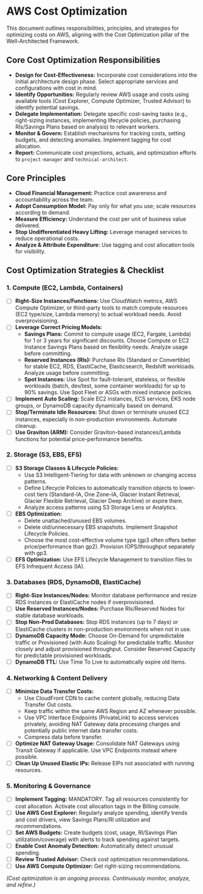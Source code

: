 # AWS Cost Optimization

This document outlines responsibilities, principles, and strategies for optimizing costs on AWS, aligning with the Cost Optimization pillar of the Well-Architected Framework.

## Core Cost Optimization Responsibilities

*   **Design for Cost-Effectiveness:** Incorporate cost considerations into the initial architecture design phase. Select appropriate services and configurations with cost in mind.
*   **Identify Opportunities:** Regularly review AWS usage and costs using available tools (Cost Explorer, Compute Optimizer, Trusted Advisor) to identify potential savings.
*   **Delegate Implementation:** Delegate specific cost-saving tasks (e.g., right-sizing instances, implementing lifecycle policies, purchasing RIs/Savings Plans based on analysis) to relevant workers.
*   **Monitor & Govern:** Establish mechanisms for tracking costs, setting budgets, and detecting anomalies. Implement tagging for cost allocation.
*   **Report:** Communicate cost projections, actuals, and optimization efforts to `project-manager` and `technical-architect`.

## Core Principles

*   **Cloud Financial Management:** Practice cost awareness and accountability across the team.
*   **Adopt Consumption Model:** Pay only for what you use; scale resources according to demand.
*   **Measure Efficiency:** Understand the cost per unit of business value delivered.
*   **Stop Undifferentiated Heavy Lifting:** Leverage managed services to reduce operational costs.
*   **Analyze & Attribute Expenditure:** Use tagging and cost allocation tools for visibility.

## Cost Optimization Strategies & Checklist

### 1. Compute (EC2, Lambda, Containers)

*   [ ] **Right-Size Instances/Functions:** Use CloudWatch metrics, AWS Compute Optimizer, or third-party tools to match compute resources (EC2 type/size, Lambda memory) to actual workload needs. Avoid overprovisioning.
*   [ ] **Leverage Correct Pricing Models:**
    *   **Savings Plans:** Commit to compute usage (EC2, Fargate, Lambda) for 1 or 3 years for significant discounts. Choose Compute or EC2 Instance Savings Plans based on flexibility needs. Analyze usage before committing.
    *   **Reserved Instances (RIs):** Purchase RIs (Standard or Convertible) for stable EC2, RDS, ElastiCache, Elasticsearch, Redshift workloads. Analyze usage before committing.
    *   **Spot Instances:** Use Spot for fault-tolerant, stateless, or flexible workloads (batch, dev/test, some container workloads) for up to 90% savings. Use Spot Fleet or ASGs with mixed instance policies.
*   [ ] **Implement Auto Scaling:** Scale EC2 instances, ECS services, EKS node groups, or DynamoDB capacity dynamically based on demand.
*   [ ] **Stop/Terminate Idle Resources:** Shut down or terminate unused EC2 instances, especially in non-production environments. Automate cleanup.
*   [ ] **Use Graviton (ARM):** Consider Graviton-based instances/Lambda functions for potential price-performance benefits.

### 2. Storage (S3, EBS, EFS)

*   [ ] **S3 Storage Classes & Lifecycle Policies:**
    *   Use S3 Intelligent-Tiering for data with unknown or changing access patterns.
    *   Define Lifecycle Policies to automatically transition objects to lower-cost tiers (Standard-IA, One Zone-IA, Glacier Instant Retrieval, Glacier Flexible Retrieval, Glacier Deep Archive) or expire them.
    *   Analyze access patterns using S3 Storage Lens or Analytics.
*   [ ] **EBS Optimization:**
    *   Delete unattached/unused EBS volumes.
    *   Delete old/unnecessary EBS snapshots. Implement Snapshot Lifecycle Policies.
    *   Choose the most cost-effective volume type (gp3 often offers better price/performance than gp2). Provision IOPS/throughput separately with gp3.
*   [ ] **EFS Optimization:** Use EFS Lifecycle Management to transition files to EFS Infrequent Access (IA).

### 3. Databases (RDS, DynamoDB, ElastiCache)

*   [ ] **Right-Size Instances/Nodes:** Monitor database performance and resize RDS instances or ElastiCache nodes if overprovisioned.
*   [ ] **Use Reserved Instances/Nodes:** Purchase RIs/Reserved Nodes for stable database workloads.
*   [ ] **Stop Non-Prod Databases:** Stop RDS instances (up to 7 days) or ElastiCache clusters in non-production environments when not in use.
*   [ ] **DynamoDB Capacity Mode:** Choose On-Demand for unpredictable traffic or Provisioned (with Auto Scaling) for predictable traffic. Monitor closely and adjust provisioned throughput. Consider Reserved Capacity for predictable provisioned workloads.
*   [ ] **DynamoDB TTL:** Use Time To Live to automatically expire old items.

### 4. Networking & Content Delivery

*   [ ] **Minimize Data Transfer Costs:**
    *   Use CloudFront CDN to cache content globally, reducing Data Transfer Out costs.
    *   Keep traffic within the same AWS Region and AZ whenever possible.
    *   Use VPC Interface Endpoints (PrivateLink) to access services privately, avoiding NAT Gateway data processing charges and potentially public internet data transfer costs.
    *   Compress data before transfer.
*   [ ] **Optimize NAT Gateway Usage:** Consolidate NAT Gateways using Transit Gateway if applicable. Use VPC Endpoints instead where possible.
*   [ ] **Clean Up Unused Elastic IPs:** Release EIPs not associated with running resources.

### 5. Monitoring & Governance

*   [ ] **Implement Tagging:** MANDATORY. Tag all resources consistently for cost allocation. Activate cost allocation tags in the Billing console.
*   [ ] **Use AWS Cost Explorer:** Regularly analyze spending, identify trends and cost drivers, view Savings Plans/RI utilization and recommendations.
*   [ ] **Set AWS Budgets:** Create budgets (cost, usage, RI/Savings Plan utilization/coverage) with alerts to track spending against targets.
*   [ ] **Enable Cost Anomaly Detection:** Automatically detect unusual spending.
*   [ ] **Review Trusted Advisor:** Check cost optimization recommendations.
*   [ ] **Use AWS Compute Optimizer:** Get right-sizing recommendations.

*(Cost optimization is an ongoing process. Continuously monitor, analyze, and refine.)*
